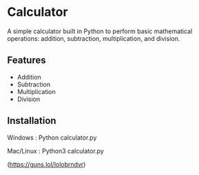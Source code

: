 # Calculator

A simple calculator built in Python to perform basic mathematical operations: addition, subtraction, multiplication, and division.

## Features

- Addition
- Subtraction
- Multiplication
- Division

## Installation

Windows :
Python calculator.py

Mac/Linux :
Python3 calculator.py

(https://guns.lol/lolobrndvr)
